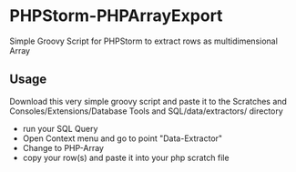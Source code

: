 # PHPStorm-PHPArrayExport
Simple Groovy Script for PHPStorm to extract rows as multidimensional Array

## Usage
Download this very simple groovy script and paste it to the Scratches and Consoles/Extensions/Database Tools and SQL/data/extractors/ directory

* run your SQL Query
* Open Context menu and go to point "Data-Extractor"
* Change to PHP-Array
* copy your row(s) and paste it into your php scratch file
